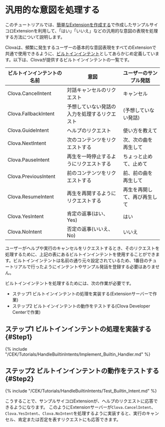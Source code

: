 # 汎用的な意図を処理する
このチュートリアルでは、[簡単なExtensionを作成する](/CEK/Tutorials/Build_Simple_Extension.md)で作成したサンプルサイコロExtensionを利用して、「はい」「いいえ」などの汎用的な意図の表現を処理する方法について説明します。

Clovaは、頻繁に発生するユーザーの基本的な意図表現をすべてのExtensionで共通で使用できるように、[ビルトインインテント](/Design/Design_Guideline_For_Extension.md#BuiltinIntent)としてあらかじめ定義しています。以下は、Clovaが提供するビルトインインテントの一覧です。

| ビルトインインテントの名前 | 意図                                     | ユーザーのサンプル発話       |
| -------------------------- | ---------------------------------------- | ---------------------------- |
| Clova.CancelIntent         | 対話キャンセルのリクエスト               | キャンセル                   |
| Clova.FallbackIntent       | 予想していない発話の入力を処理するリクエスト | (予想していない発話)     |
| Clova.GuideIntent          | ヘルプのリクエスト                       | 使い方を教えて               |
| Clova.NextIntent           | 次のコンテンツをリクエストする           | 次、次の曲を再生して         |
| Clova.PauseIntent          | 再生を一時停止するようにリクエストする   | ちょっと止めて、止めて       |
| Clova.PreviousIntent       | 前のコンテンツをリクエストする           | 前、前の曲を再生して         |
| Clova.ResumeIntent         | 再生を再開するようにリクエストする       | 再生を再開して、再び再生して |
| Clova.YesIntent            | 肯定の返事(はい、Yes)                    | はい                         |
| Clova.NoIntent             | 否定の返事(いいえ、No)                   | いいえ                       |

ユーザーがヘルプや実行のキャンセルをリクエストするとき、そのリクエストを処理するために、上記の表にあるビルトインインテントを使用することができます。ビルトインインテントは名前の通り元々設定されているため、1番目のチュートリアルで行ったようにインテントやサンプル発話を登録する必要はありません。

ビルトインインテントを処理するためには、次の作業が必要です。
* ステップ1 ビルトインインテントの処理を実装する(Extensionサーバーで作業)
* ステップ2 ビルトインインテントの動作をテストする(Clova Developer Centerで作業)

## ステップ1 ビルトインインテントの処理を実装する {#Step1}
{% include "/CEK/Tutorials/HandleBuiltinIntents/Implement_Builtin_Handler.md" %}

## ステップ2 ビルトインインテントの動作をテストする {#Step2}
{% include "/CEK/Tutorials/HandleBuiltinIntents/Test_Builtin_Intent.md" %}

こうすることで、サンプルサイコロExtensionが、ヘルプのリクエストに応答できるようになります。
このようにExtensionサーバーが`Clova.CancelIntent`、`Clova.YesIntent`、`Clova.NoIntent`を処理するように実装すると、実行のキャンセル、肯定または否定を表すリクエストにも応答できます。

